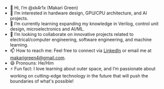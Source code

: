 - 👋 Hi, I’m @xk4r1x (Makari Green)
- 👀 I’m interested in hardware design, GPU/CPU architecture, and AI projects.
- 🌱 I’m currently learning expanding my knowledge in Verilog, control unit design, microelectronics and AI/ML.
- 💞️ I’m looking to collaborate on innovative projects related to electrical/computer engineering, software engineering, and machine learning.
- 📫 How to reach me: Feel free to connect via [LinkedIn](www.linkedin.com/in/makgreen2820) or email me at makarigreen4@gmail.com.
- 😄 Pronouns: He/Him
- ⚡ Fun fact: I love learning about outer space, and I’m passionate about working on cutting-edge technology in the future that will push the boundaries of what's possible!


